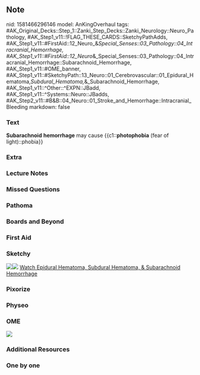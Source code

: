 ## Note
nid: 1581466296146
model: AnKingOverhaul
tags: #AK_Original_Decks::Step_1::Zanki_Step_Decks::Zanki_Neurology::Neuro_Pathology, #AK_Step1_v11::!FLAG_THESE_CARDS::SketchyPathAdds, #AK_Step1_v11::#FirstAid::12_Neuro_&_Special_Senses::03_Pathology::04_Intracranial_Hemorrhage, #AK_Step1_v11::#FirstAid::12_Neuro_&_Special_Senses::03_Pathology::04_Intracranial_Hemorrhage::Subarachnoid_Hemorrhage, #AK_Step1_v11::#OME_banner, #AK_Step1_v11::#SketchyPath::13_Neuro::01_Cerebrovascular::01_Epidural_Hematoma,_Subdural_Hematoma,_&_Subarachnoid_Hemorrhage, #AK_Step1_v11::^Other::^EXPN::JBadd, #AK_Step1_v11::^Systems::Neuro::JBadds, #AK_Step2_v11::#B&B::04_Neuro::01_Stroke_and_Hemorrhage::Intracranial_Bleeding
markdown: false

### Text
<b>Subarachnoid</b> <b>hemorrhage</b> may cause
{{c1::<b>photo</b><b>phobia</b> (fear of light)::phobia}}

### Extra


### Lecture Notes


### Missed Questions


### Pathoma


### Boards and Beyond


### First Aid


### Sketchy
<img src="subarachnoid%20photophobia_1566160514431.jpg"><img src=
"Zoverall%20picture%20(65)_1566160514431.JPG"> <a href=
"https://dashboard.sketchy.com/study/medical/courses/medical-pathophysiology/units/medical-pathophysiology-neuro/videos/medical-pathophysiology-neuro-cerebrovascular-epidural-hematoma-subdural-hematoma-and-subarachnoid-hemorrhage?utm_source=anki&utm_medium=partnership&utm_campaign=february_update&utm_content=medical">
Watch Epidural Hematoma, Subdural Hematoma, & Subarachnoid
Hemorrhage</a>

### Pixorize


### Physeo


### OME
<div class="ome-widget">
  <a href="https://onlinemeded.org?ref=anki"><img src=
  "_OME_AnkiFlashcards_General_3.png"></a>
</div>

### Additional Resources


### One by one

